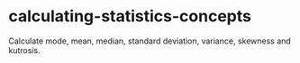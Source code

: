# calculating-statistics-concepts
 Calculate mode, mean, median, standard deviation, variance, skewness and kutrosis.
